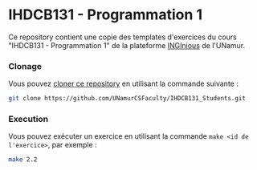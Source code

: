 # IHDCB131 - Programmation 1

Ce repository contient une copie des templates d'exercices du cours "IHDCB131 - Programmation 1" de la plateforme [INGInious](https://inginious.info.unamur.be/courselist) de l'UNamur.

### Clonage

Vous pouvez [cloner ce repository]((https://docs.github.com/fr/repositories/creating-and-managing-repositories/cloning-a-repository?tool=webui#cloning-a-repository)) en utilisant la commande suivante :

```bash
git clone https://github.com/UNamurCSFaculty/IHDCB131_Students.git
```

### Execution

Vous pouvez exécuter un exercice en utilisant la commande `make <id de l'exercice>`, par exemple :

```bash
make 2.2
```
